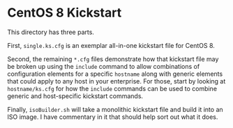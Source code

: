# CentOS 8 Kickstart

This directory has three parts.

First, `single.ks.cfg` is an exemplar all-in-one kickstart file for
CentOS 8.

Second, the remaining `*.cfg` files demonstrate how that kickstart
file may be broken up using the `include` command to allow
combinations of configuration elements for a specific `hostname` along
with generic elements that could apply to any host in your enterprise.
For those, start by looking at `hostname/ks.cfg` for how the `include`
commands can be used to combine generic and host-specific kickstart
commands.

Finally, `isoBuilder.sh` will take a monolithic kickstart file and
build it into an ISO image. I have commentary in it that should help
sort out what it does.


